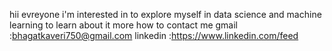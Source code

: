 hii evreyone
i'm interested in to explore myself in data science and machine learning to learn about it more 
how to contact me
gmail :bhagatkaveri750@gmail.com
linkedin :https://www.linkedin.com/feed
